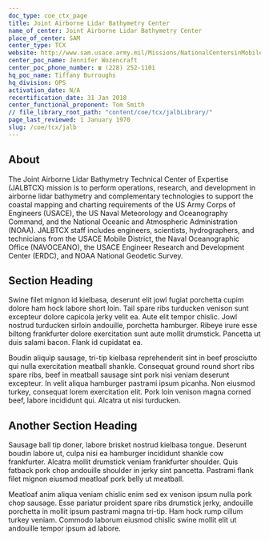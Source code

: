 ```yaml
---
doc_type: coe_ctx_page 
title: Joint Airborne Lidar Bathymetry Center 
name_of_center: Joint Airborne Lidar Bathymetry Center 
place_of_center: SAM
center_type: TCX
website: http://www.sam.usace.army.mil/Missions/NationalCentersinMobile/JointAirborneLidarBathymetry.aspx
center_poc_name: Jennifer Wozencraft
center_poc_phone_number: ☎ (228) 252-1101
hq_poc_name: Tiffany Burroughs
hq_division: OPS
activation_date: N/A
recertification_date: 31 Jan 2018
center_functional_proponent: Tom Smith
// file_library_root_path: "content/coe/tcx/jalbLibrary/" 
page_last_reviewed: 1 January 1970 
slug: /coe/tcx/jalb
---
```


## About 

The Joint Airborne Lidar Bathymetry Technical Center of Expertise (JALBTCX) mission is to perform operations, research, and development in airborne lidar bathymetry and complementary technologies to support the coastal mapping and charting requirements of the US Army Corps of Engineers (USACE), the US Naval Meteorology and Oceanography Command, and the National Oceanic and Atmospheric Administration (NOAA). JALBTCX staff includes engineers, scientists, hydrographers, and technicians from the USACE Mobile District, the Naval Oceanographic Office (NAVOCEANO), the USACE Engineer Research and Development Center (ERDC), and NOAA National Geodetic Survey. 

 ## Section Heading 

 Swine filet mignon id kielbasa, deserunt elit jowl fugiat porchetta cupim dolore ham hock labore short loin. Tail spare ribs turducken venison sunt excepteur dolore capicola jerky velit ea. Aute elit tempor chislic. Jowl nostrud turducken sirloin andouille, porchetta hamburger. Ribeye irure esse biltong frankfurter dolore exercitation sunt aute mollit drumstick. Pancetta ut duis salami bacon. Flank id cupidatat ea. 

 Boudin aliquip sausage, tri-tip kielbasa reprehenderit sint in beef prosciutto qui nulla exercitation meatball shankle. Consequat ground round short ribs spare ribs, beef in meatball sausage sint pork nisi veniam deserunt excepteur. In velit aliqua hamburger pastrami ipsum picanha. Non eiusmod turkey, consequat lorem exercitation elit. Pork loin venison magna corned beef, labore incididunt qui. Alcatra ut nisi turducken. 

 ## Another Section Heading 

 Sausage ball tip doner, labore brisket nostrud kielbasa tongue. Deserunt boudin labore ut, culpa nisi ea hamburger incididunt shankle cow frankfurter. Alcatra mollit drumstick veniam frankfurter shoulder. Quis fatback pork chop andouille shoulder in jerky sint pancetta. Pastrami flank filet mignon eiusmod meatloaf pork belly ut meatball. 

 Meatloaf anim aliqua veniam chislic enim sed ex venison ipsum nulla pork chop sausage. Esse pariatur proident spare ribs drumstick jerky, andouille porchetta in mollit ipsum pastrami magna tri-tip. Ham hock rump cillum turkey veniam. Commodo laborum eiusmod chislic swine mollit elit ut andouille tempor ipsum ad labore. 

